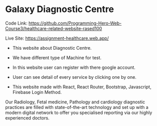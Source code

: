 # Galaxy Diagnostic Centre

Code Link: https://github.com/Programming-Hero-Web-Course3/healthcare-related-website-rased100

Live Site: https://assignment-healthcare.web.app/


- This website about Diagnostic Centre.

- We have different type of Machine for test.

- In this website user can register with there google account.

- User can see detail of every service by clicking one by one.

- This website made with React, React Router, Bootstrap, Javascript, Firebase Login Method.


Our Radiology, Fetal medicine, Pathology and cardiology diagnostic practices are filled with state-of-the-art technology and set up with a modern digital network to offer you specialised reporting via our highly experienced doctors.